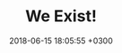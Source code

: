 ---
layout: post
title:  We Exist!
date:   2018-06-15 18:05:55 +0300
image:  '/images/autism.jpg'
tags:   [English, People]
---